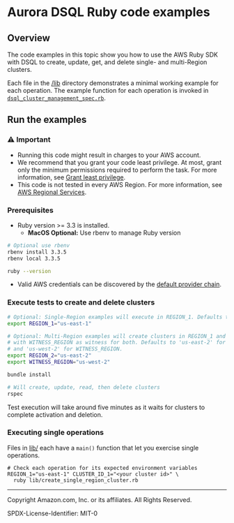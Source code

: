 # Aurora DSQL Ruby code examples

## Overview

The code examples in this topic show you how to use the AWS Ruby SDK with DSQL
to create, update, get, and delete single- and multi-Region clusters.

Each file in the [/lib](lib) directory demonstrates a minimal
working example for each operation. The example function for each operation is invoked
in [`dsql_cluster_management_spec.rb`](spec/dsql_cluster_management_spec.rb).

## Run the examples

### ⚠️ Important

* Running this code might result in charges to your AWS account.
* We recommend that you grant your code least privilege. At most, grant only the
  minimum permissions required to perform the task. For more information, see
  [Grant least privilege](https://docs.aws.amazon.com/IAM/latest/UserGuide/best-practices.html#grant-least-privilege).
* This code is not tested in every AWS Region. For more information, see
  [AWS Regional Services](https://aws.amazon.com/about-aws/global-infrastructure/regional-product-services).

### Prerequisites

- Ruby version >= 3.3 is installed.
  - **MacOS Optional:** Use rbenv to manage Ruby version

```bash
# Optional use rbenv
rbenv install 3.3.5
rbenv local 3.3.5

ruby --version
```

- Valid AWS credentials can be discovered by
  the [default provider chain](https://docs.aws.amazon.com/sdk-for-ruby/v3/developer-guide/credential-providers.html).

### Execute tests to create and delete clusters

```sh
# Optional: Single-Region examples will execute in REGION_1. Defaults to 'us-east-1'.
export REGION_1="us-east-1"

# Optional: Multi-Region examples will create clusters in REGION_1 and REGION_2
# with WITNESS_REGION as witness for both. Defaults to 'us-east-2' for REGION_2
# and 'us-west-2' for WITNESS_REGION.
export REGION_2="us-east-2"
export WITNESS_REGION="us-west-2"

bundle install

# Will create, update, read, then delete clusters
rspec
```

Test execution will take around five minutes as it waits for clusters to complete activation and deletion.

### Executing single operations

Files in [lib/](lib/) each have a `main()` function that let you exercise single operations.

```shell
# Check each operation for its expected environment variables
REGION_1="us-east-1" CLUSTER_ID_1="<your cluster id>" \
  ruby lib/create_single_region_cluster.rb
```

---

Copyright Amazon.com, Inc. or its affiliates. All Rights Reserved.

SPDX-License-Identifier: MIT-0

